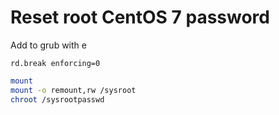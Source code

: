 # Reset root CentOS 7 password

Add to grub with e

```command
rd.break enforcing=0
```

```bash
mount
mount -o remount,rw /sysroot
chroot /sysrootpasswd
```

